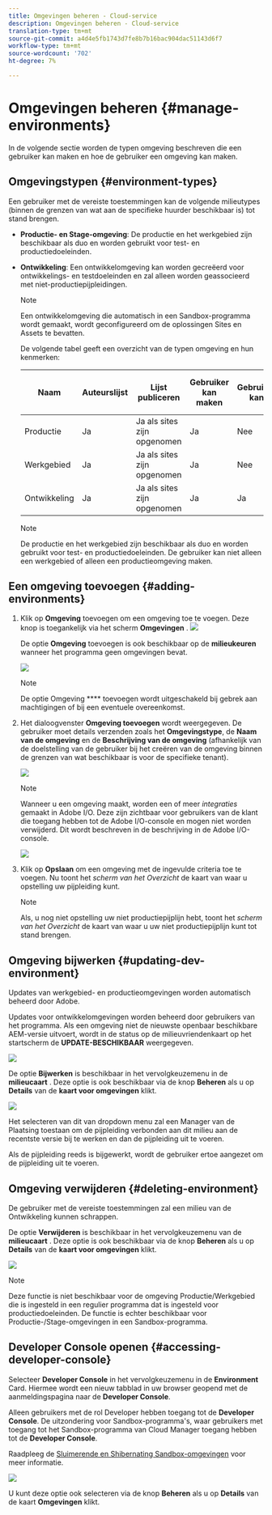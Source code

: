 ```yaml
---
title: Omgevingen beheren - Cloud-service
description: Omgevingen beheren - Cloud-service
translation-type: tm+mt
source-git-commit: a4d4e5fb1743d7fe8b7b16bac904dac51143d6f7
workflow-type: tm+mt
source-wordcount: '702'
ht-degree: 7%

---
```



# Omgevingen beheren {#manage-environments}

In de volgende sectie worden de typen omgeving beschreven die een gebruiker kan maken en hoe de gebruiker een omgeving kan maken.

## Omgevingstypen {#environment-types}

Een gebruiker met de vereiste toestemmingen kan de volgende milieutypes (binnen de grenzen van wat aan de specifieke huurder beschikbaar is) tot stand brengen.

* **Productie- en Stage-omgeving**:
De productie en het werkgebied zijn beschikbaar als duo en worden gebruikt voor test- en productiedoeleinden.

* **Ontwikkeling**: Een ontwikkelomgeving kan worden gecreëerd voor ontwikkelings- en testdoeleinden en zal alleen worden geassocieerd met niet-productiepijpleidingen.

   >[!NOTE]
   >Een ontwikkelomgeving die automatisch in een Sandbox-programma wordt gemaakt, wordt geconfigureerd om de oplossingen Sites en Assets te bevatten.

   De volgende tabel geeft een overzicht van de typen omgeving en hun kenmerken:

   | Naam | Auteurslijst | Lijst publiceren | Gebruiker kan maken | Gebruiker kan | Pijpleiding die in verband kan worden gebracht met het milieu |
   |--- |--- |--- |--- |---|---|
   | Productie | Ja | Ja als sites zijn opgenomen | Ja | Nee | Productiepijpleiding |
   | Werkgebied | Ja | Ja als sites zijn opgenomen | Ja | Nee | Productiepijpleiding |
   | Ontwikkeling | Ja | Ja als sites zijn opgenomen | Ja | Ja | Niet-productiepijpleiding |

   >[!NOTE]
   >De productie en het werkgebied zijn beschikbaar als duo en worden gebruikt voor test- en productiedoeleinden.  De gebruiker kan niet alleen een werkgebied of alleen een productieomgeving maken.

## Een omgeving toevoegen {#adding-environments}


1. Klik op **Omgeving** toevoegen om een omgeving toe te voegen. Deze knop is toegankelijk via het scherm **Omgevingen** .
   ![](assets/no-environment-2.png)


   De optie **Omgeving** toevoegen is ook beschikbaar op de **milieukeuren** wanneer het programma geen omgevingen bevat.

   ![](assets/no-environments.png)

   >[!NOTE]
   >De optie Omgeving **** toevoegen wordt uitgeschakeld bij gebrek aan machtigingen of bij een eventuele overeenkomst.

1. Het dialoogvenster **Omgeving toevoegen** wordt weergegeven. De gebruiker moet details verzenden zoals het **Omgevingstype**, de **Naam van de omgeving** en de **Beschrijving van de omgeving** (afhankelijk van de doelstelling van de gebruiker bij het creëren van de omgeving binnen de grenzen van wat beschikbaar is voor de specifieke tenant).

   ![](assets/add-environment2.png)

   >[!NOTE]
   >Wanneer u een omgeving maakt, worden een of meer *integraties* gemaakt in Adobe I/O. Deze zijn zichtbaar voor gebruikers van de klant die toegang hebben tot de Adobe I/O-console en mogen niet worden verwijderd. Dit wordt beschreven in de beschrijving in de Adobe I/O-console.

   ![](assets/add-environment-image1.png)

1. Klik op **Opslaan** om een omgeving met de ingevulde criteria toe te voegen.  Nu toont het *scherm van het Overzicht* de kaart van waar u opstelling uw pijpleiding kunt.

   >[!NOTE]
   >Als, u nog niet opstelling uw niet productiepijplijn hebt, toont het *scherm van het Overzicht* de kaart van waar u uw niet productiepijplijn kunt tot stand brengen.

## Omgeving bijwerken {#updating-dev-environment}

Updates van werkgebied- en productieomgevingen worden automatisch beheerd door Adobe.

Updates voor ontwikkelomgevingen worden beheerd door gebruikers van het programma. Als een omgeving niet de nieuwste openbaar beschikbare AEM-versie uitvoert, wordt in de status op de milieuvriendenkaart op het startscherm de **UPDATE-BESCHIKBAAR** weergegeven.

![](assets/manage-environments2.png)


De optie **Bijwerken** is beschikbaar in het vervolgkeuzemenu in de **milieucaart** .
Deze optie is ook beschikbaar via de knop **Beheren** als u op **Details** van de **kaart voor omgevingen** klikt.

![](assets/update-environment2.png)

Het selecteren van dit van dropdown menu zal een Manager van de Plaatsing toestaan om de pijpleiding verbonden aan dit milieu aan de recentste versie bij te werken en dan de pijpleiding uit te voeren.

Als de pijpleiding reeds is bijgewerkt, wordt de gebruiker ertoe aangezet om de pijpleiding uit te voeren.

## Omgeving verwijderen {#deleting-environment}

De gebruiker met de vereiste toestemmingen zal een milieu van de Ontwikkeling kunnen schrappen.

De optie **Verwijderen** is beschikbaar in het vervolgkeuzemenu van de **milieucaart** .
Deze optie is ook beschikbaar via de knop **Beheren** als u op **Details** van de **kaart voor omgevingen** klikt.

![](assets/deleting-environment1.png)

>[!NOTE]
Deze functie is niet beschikbaar voor de omgeving Productie/Werkgebied die is ingesteld in een regulier programma dat is ingesteld voor productiedoeleinden. De functie is echter beschikbaar voor Productie-/Stage-omgevingen in een Sandbox-programma.

## Developer Console openen {#accessing-developer-console}

Selecteer **Developer Console** in het vervolgkeuzemenu in de **Environment** Card. Hiermee wordt een nieuw tabblad in uw browser geopend met de aanmeldingspagina naar de **Developer Console**.

Alleen gebruikers met de rol Developer hebben toegang tot de **Developer Console**. De uitzondering voor Sandbox-programma&#39;s, waar gebruikers met toegang tot het Sandbox-programma van Cloud Manager toegang hebben tot de **Developer Console**.

Raadpleeg de [Sluimerende en Shibernating Sandbox-omgevingen](https://docs.adobe.com/content/help/en/experience-manager-cloud-service/onboarding/getting-access/cloud-service-programs/sandbox-programs.html#hibernating-introduction) voor meer informatie.


![](assets/dev-console1.png)

U kunt deze optie ook selecteren via de knop **Beheren** als u op **Details** van de kaart **Omgevingen** klikt.

